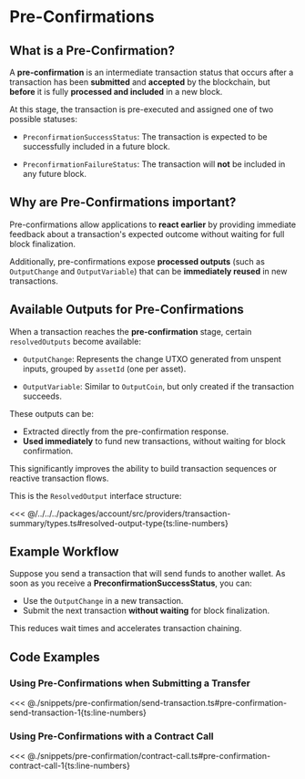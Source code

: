 # Pre-Confirmations

## What is a Pre-Confirmation?

A **pre-confirmation** is an intermediate transaction status that occurs after a transaction has been **submitted** and **accepted** by the blockchain, but **before** it is fully **processed and included** in a new block.

At this stage, the transaction is pre-executed and assigned one of two possible statuses:

- `PreconfirmationSuccessStatus`: The transaction is expected to be successfully included in a future block.

- `PreconfirmationFailureStatus`: The transaction will **not** be included in any future block.

## Why are Pre-Confirmations important?

Pre-confirmations allow applications to **react earlier** by providing immediate feedback about a transaction's expected outcome without waiting for full block finalization.

Additionally, pre-confirmations expose **processed outputs** (such as `OutputChange` and `OutputVariable`) that can be **immediately reused** in new transactions.

## Available Outputs for Pre-Confirmations

When a transaction reaches the **pre-confirmation** stage, certain `resolvedOutputs` become available:

- `OutputChange`: Represents the change UTXO generated from unspent inputs, grouped by `assetId` (one per asset).

- `OutputVariable`: Similar to `OutputCoin`, but only created if the transaction succeeds.

These outputs can be:

- Extracted directly from the pre-confirmation response.
- **Used immediately** to fund new transactions, without waiting for block confirmation.

This significantly improves the ability to build transaction sequences or reactive transaction flows.

This is the `ResolvedOutput` interface structure:

<<< @/../../../packages/account/src/providers/transaction-summary/types.ts#resolved-output-type{ts:line-numbers}

## Example Workflow

Suppose you send a transaction that will send funds to another wallet.
As soon as you receive a **PreconfirmationSuccessStatus**, you can:

- Use the `OutputChange` in a new transaction.
- Submit the next transaction **without waiting** for block finalization.

This reduces wait times and accelerates transaction chaining.

## Code Examples

### Using Pre-Confirmations when Submitting a Transfer

<<< @./snippets/pre-confirmation/send-transaction.ts#pre-confirmation-send-transaction-1{ts:line-numbers}

### Using Pre-Confirmations with a Contract Call

<<< @./snippets/pre-confirmation/contract-call.ts#pre-confirmation-contract-call-1{ts:line-numbers}
